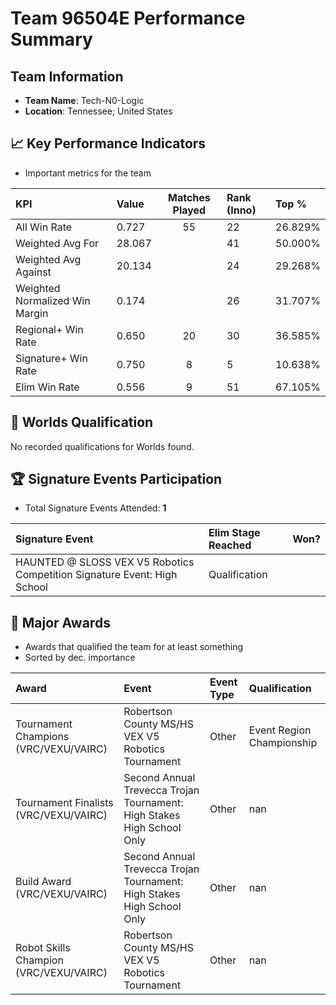 # Team 96504E Performance Summary

##  Team Information
- **Team Name**: Tech-N0-Logic
- **Location**: Tennessee; United States

## 📈 Key Performance Indicators
- Important metrics for the team

| KPI | Value | Matches Played | Rank (Inno) | Top % |
|:---|:-----|:--------------:|:----|:-----|
| All Win Rate | 0.727 | 55 | 22 | 26.829% |
| Weighted Avg For | 28.067 |  | 41 | 50.000% |
| Weighted Avg Against | 20.134 |  | 24 | 29.268% |
| Weighted Normalized Win Margin | 0.174 |  | 26 | 31.707% |
| Regional+ Win Rate | 0.650 | 20 | 30 | 36.585% |
| Signature+ Win Rate | 0.750 | 8 | 5 | 10.638% |
| Elim Win Rate | 0.556 | 9 | 51 | 67.105% |


## 🎯 Worlds Qualification
No recorded qualifications for Worlds found.

## 🏆 Signature Events Participation
- Total Signature Events Attended: **1**

| Signature Event | Elim Stage Reached | Won? |
|:----------------|:-------------------|:----|
| HAUNTED @ SLOSS VEX V5 Robotics Competition Signature Event: High School | Qualification |  |


## 🥇 Major Awards
- Awards that qualified the team for at least something
- Sorted by dec. importance

| Award | Event | Event Type | Qualification |
|:------|:------|:-----------|:--------------|
| Tournament Champions (VRC/VEXU/VAIRC) | Robertson County MS/HS VEX V5 Robotics Tournament | Other | Event Region Championship |
| Tournament Finalists (VRC/VEXU/VAIRC) | Second Annual Trevecca Trojan Tournament: High Stakes High School Only | Other | nan |
| Build Award (VRC/VEXU/VAIRC) | Second Annual Trevecca Trojan Tournament: High Stakes High School Only | Other | nan |
| Robot Skills Champion (VRC/VEXU/VAIRC) | Robertson County MS/HS VEX V5 Robotics Tournament | Other | nan |

